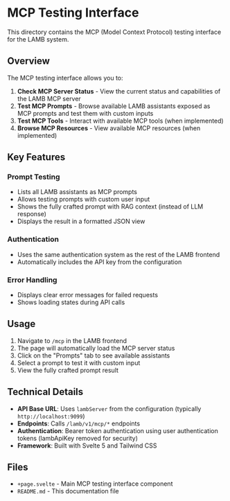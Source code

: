 # MCP Testing Interface

This directory contains the MCP (Model Context Protocol) testing interface for the LAMB system.

## Overview

The MCP testing interface allows you to:

1. **Check MCP Server Status** - View the current status and capabilities of the LAMB MCP server
2. **Test MCP Prompts** - Browse available LAMB assistants exposed as MCP prompts and test them with custom inputs
3. **Test MCP Tools** - Interact with available MCP tools (when implemented)
4. **Browse MCP Resources** - View available MCP resources (when implemented)

## Key Features

### Prompt Testing

- Lists all LAMB assistants as MCP prompts
- Allows testing prompts with custom user input
- Shows the fully crafted prompt with RAG context (instead of LLM response)
- Displays the result in a formatted JSON view

### Authentication

- Uses the same authentication system as the rest of the LAMB frontend
- Automatically includes the API key from the configuration

### Error Handling

- Displays clear error messages for failed requests
- Shows loading states during API calls

## Usage

1. Navigate to `/mcp` in the LAMB frontend
2. The page will automatically load the MCP server status
3. Click on the "Prompts" tab to see available assistants
4. Select a prompt to test it with custom input
5. View the fully crafted prompt result

## Technical Details

- **API Base URL**: Uses `lambServer` from the configuration (typically `http://localhost:9099`)
- **Endpoints**: Calls `/lamb/v1/mcp/*` endpoints
- **Authentication**: Bearer token authentication using user authentication tokens (lambApiKey removed for security)
- **Framework**: Built with Svelte 5 and Tailwind CSS

## Files

- `+page.svelte` - Main MCP testing interface component
- `README.md` - This documentation file
